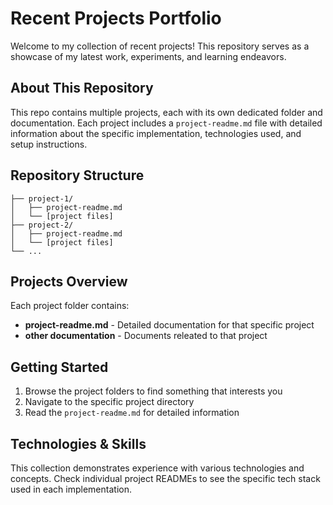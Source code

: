 # Recent Projects Portfolio

Welcome to my collection of recent projects! This repository serves as a showcase of my latest work, experiments, and learning endeavors.

## About This Repository

This repo contains multiple projects, each with its own dedicated folder and documentation. Each project includes a `project-readme.md` file with detailed information about the specific implementation, technologies used, and setup instructions.

## Repository Structure

```
├── project-1/
│   ├── project-readme.md
│   └── [project files]
├── project-2/
│   ├── project-readme.md
│   └── [project files]
└── ...
```

## Projects Overview

Each project folder contains:
- **project-readme.md** - Detailed documentation for that specific project
- **other documentation** - Documents releated to that project

## Getting Started

1. Browse the project folders to find something that interests you
2. Navigate to the specific project directory
3. Read the `project-readme.md` for detailed information

## Technologies & Skills

This collection demonstrates experience with various technologies and concepts. Check individual project READMEs to see the specific tech stack used in each implementation.
